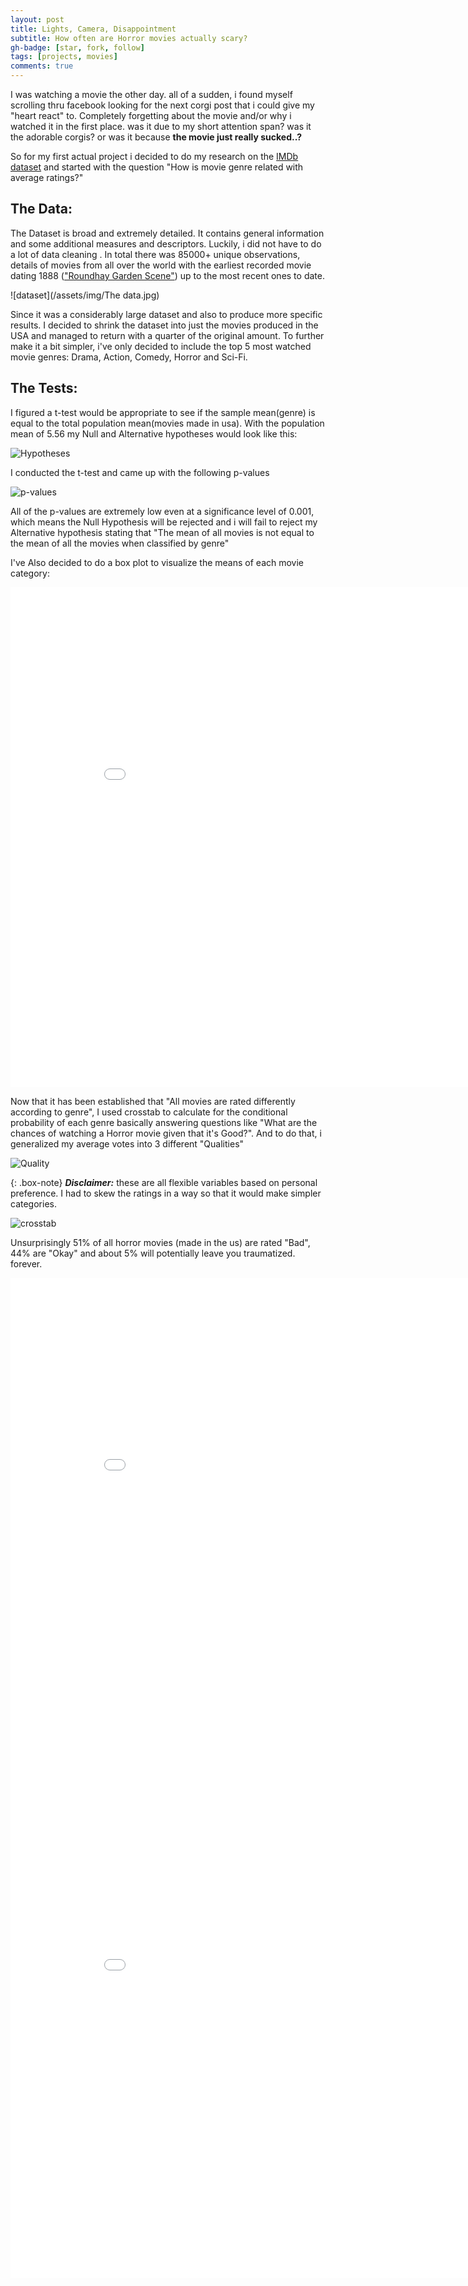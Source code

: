 ```yaml
---
layout: post
title: Lights, Camera, Disappointment
subtitle: How often are Horror movies actually scary?
gh-badge: [star, fork, follow]
tags: [projects, movies]
comments: true
---
```


I was watching a movie the other day. all of a sudden, i found myself scrolling thru facebook looking for the next corgi post that i could give my "heart react" to. Completely forgetting about the movie and/or why i watched it in the first place. was it due to my short attention span? was it the adorable corgis? or was it because **the movie just really sucked..?**

So for my first actual project i decided to do my research on the [IMDb dataset](https://datasets.imdbws.com/) and started with the question "How is movie genre related with average ratings?"

## The Data:

The Dataset is broad and extremely detailed. It contains general information and some additional measures and descriptors. Luckily, i did not have to do a lot of data cleaning . In total there was 85000+ unique observations, details of movies from all over the world with the earliest recorded movie dating 1888 (["Roundhay Garden Scene"](https://www.imdb.com/title/tt0392728/)) up to the most recent ones to date.

![dataset](/assets/img/The data.jpg)

Since it was a considerably large dataset and also to produce more specific results. I decided to shrink the dataset into just the movies produced in the USA and managed to return with a quarter of the original amount. To further make it a bit simpler, i've only decided to include the top 5 most watched movie genres: Drama, Action, Comedy, Horror and Sci-Fi.

## The Tests:

I figured a t-test would be appropriate to see if the sample mean(genre) is equal to the total population mean(movies made in usa). With the population mean of 5.56 my Null and Alternative hypotheses would look like this:

![Hypotheses](/assets/img/hypothesis.jpg)

I conducted the t-test and came up with the following p-values

![p-values](/assets/img/pvalues.jpg)

All of the p-values are extremely low even at a significance level of 0.001, which means the Null Hypothesis will be rejected and i will fail to reject my Alternative hypothesis stating that "The mean of all movies is not equal to the mean of all the movies when classified by genre"

I've Also decided to do a box plot to visualize the means of each movie category:

<iframe width="900" height="800" frameborder="0" scrolling="no" src="//plotly.com/~AltruisticVigilante/1.embed"></iframe>


Now that it has been established that "All movies are rated differently according to genre", I used crosstab to calculate for the conditional probability of each genre basically answering questions like "What are the chances of watching a Horror movie given that it's Good?". And to do that, i generalized my average votes into 3 different "Qualities"

![Quality](/assets/img/badokgood.jpg)

{: .box-note}
***Disclaimer:*** these are all flexible variables based on personal preference. I had to skew the ratings in a way so that it would make simpler categories.

![crosstab](/assets/img/crosstab.jpg)

Unsurprisingly 51% of all horror movies (made in the us) are rated "Bad", 44% are "Okay" and about 5% will potentially leave you traumatized. forever.


<iframe width="900" height="800" frameborder="0" scrolling="no" src="//plotly.com/~AltruisticVigilante/3.embed"></iframe> <iframe width="900" height="800" frameborder="0" scrolling="no" src="//plotly.com/~AltruisticVigilante/9.embed"></iframe>

